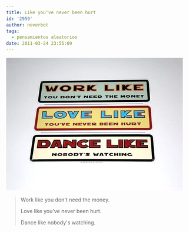 ```yaml
---
title: Like you've never been hurt
id: '2959'
author: neverbot
tags:
  - pensamientos aleatorios
date: 2011-03-24 23:55:09
---
```


![201103242354.jpg](./like-youve-never-been-hurt/201103242354.jpg)

> Work like you don't need the money.
>
> Love like you've never been hurt.
>
> Dance like nobody's watching.